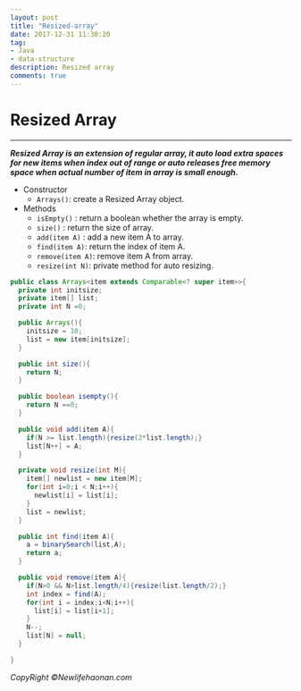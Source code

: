 ```yaml
---
layout: post
title: "Resized-array"
date: 2017-12-31 11:30:20
tag:
- Java
- data-structure
description: Resized array
comments: true
---
```

# Resized Array

<hr />

**_Resized Array is an extension of regular array, it auto load extra spaces for new items when index out of range or auto releases free memory space when actual number of item in array is small enough._**

* Constructor
  * `Arrays()`: create a Resized Array object.
* Methods
  * `isEmpty()` : return a boolean whether the array is empty.
  * `size()` : return the size of array.
  * `add(item A)` : add a new item A to array.
  * `find(item A)`: return the index of item A.
  * `remove(item A)`: remove item A from array.
  * `resize(int N)`: private method for auto resizing.
  
```java
public class Arrays<item extends Comparable<? super item>>{
  private int initsize;
  private item[] list;
  private int N =0;

  public Arrays(){
    initsize = 10;
    list = new item[initsize];
  }

  public int size(){
    return N;
  }

  public boolean isempty(){
    return N ==0;
  }

  public void add(item A){
    if(N >= list.length){resize(2*list.length);}
    list[N++] = A;
  }

  private void resize(int M){
    item[] newlist = new item[M];
    for(int i=0;i < N;i++){
      newlist[i] = list[i];
    }
    list = newlist;
  }

  public int find(item A){
    a = binarySearch(list,A);
    return a;
  }

  public void remove(item A){
    if(N>0 && N>list.length/4){resize(list.length/2);}
    int index = find(A);
    for(int i = index;i<N;i++){
      list[i] = list[i+1];
    }
    N--;
    list[N] = null;
  }

}
```
_CopyRight &copy;Newlifehaonan.com_
